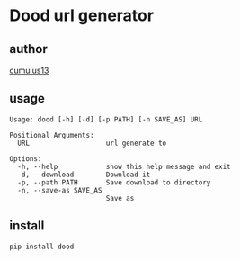 # Dood url generator


## author
[cumulus13](mailto:cumulus13@gmail.com)

## usage

```bash:
Usage: dood [-h] [-d] [-p PATH] [-n SAVE_AS] URL

Positional Arguments:
  URL                   url generate to

Options:
  -h, --help            show this help message and exit
  -d, --download        Download it
  -p, --path PATH       Save download to directory
  -n, --save-as SAVE_AS
                        Save as
```

## install
```bash:
pip install dood
```
